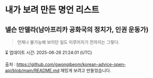 # 내가 보려 만든 명언 리스트

##  넬슨 만델라(남아프리카 공화국의 정치가, 인권 운동가)
> 언제나 불가능해 보이던 일도 이루어지기 전까지는 그렇다.


⏳ 업데이트 시간: 2025-06-26 21:24:01 (UTC)

출처 : https://github.com/gwongibeom/korean-advice-open-api/blob/main/README.md
재밌게 보려고 만들었습니다.
